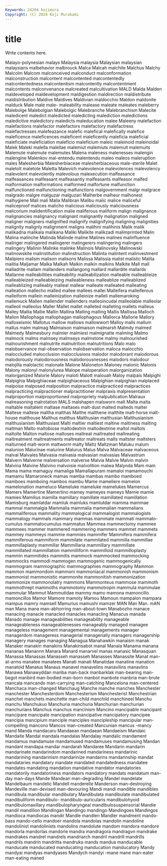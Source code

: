 ```yaml
---
Keywords: 24284 kojimura
Copyright: (C) 2024 Koji Murakami
---
```


# title

Write contents here.



Malayo-polynesian malays Malaysia malaysia Malaysian malaysian malaysians malbehavior malbrouck Malca
Malcah malchite Malchus Malchy Malcolm Malcom malconceived malconduct malconformation malconstruction
malcontent malcontented malcontentedly malcontentedness malcontentism malcontently malcontentment malcontents malconvenance malcreated
malcultivation MALD Malda Malden maldeveloped maldevelopment maldigestion maldirection maldistribute maldistribution
Maldive Maldives Maldivian maldocchio Maldon maldonite malduck Male male male-
maleability malease maleate maleates maleberry Malebolge Malebolgian Malebolgic Malebranche Malebranchism
Malecite maledicent maledict maledicted maledicting malediction maledictions maledictive maledictory maledicts
maleducation malee Maleeny malefaction malefactions malefactor malefactors malefactory malefactress malefactresses
malefeazance malefic malefical malefically malefice maleficence maleficences maleficent maleficently maleficia
maleficial maleficiate maleficiation maleficio maleficium maleic maleinoid maleinoidal Malek Maleki
malella malellae malemiut malemiuts malemuit malemuits Malemute malemute malemutes Malena
maleness malenesses malengin malengine Malenkov mal-entendu malentendu maleo maleos maleruption
males Malesherbia Malesherbiaceae malesherbiaceous male-sterile Malet maletolt maletote Maletta Malevich
malevolence malevolences malevolency malevolent malevolently malevolous malexecution malfeasance malfeasances malfeasant
malfeasantly malfeasants malfeasor malfed malformation malformations malformed malfortune malfunction malfunctioned
malfunctioning malfunctions malgovernment malgr malgrace malgrado malgre malguzar malguzari Malherbe
malheur malhonest malhygiene Mali mali Malia Malibran Malibu malic malice
maliceful maliceproof malices malicho malicious maliciously maliciousness malicorium malidentification malie
maliferous maliform malign malignance malignancies malignancy malignant malignantly malignation maligned
maligner maligners malignified malignify malignifying maligning malignities malignity malignly malignment
maligns malihini malihinis Malik malik malikadna malikala malikana Maliki Malikite
malikzadi malimprinted Malin Malina malinche Malinda Malinde maline Malines malines
malinfluence malinger malingered malingerer malingerers malingering malingers malingery Malinin Malinke
malinke Malinois Malinovsky Malinowski malinowskite malinstitution malinstruction Malinta malintent malinvestment
Malipiero malism malison malisons Malissa Malissia malist malistic Malita malitia
Maljamar Malka Malkah Malkin malkin malkins Malkite Mall mall malladrite
mallam mallanders mallangong mallard mallardite mallards Mallarme malleabilities malleability malleabilization
malleable malleableize malleableized malleableizing malleableness malleablize malleablized malleablizing malleably malleal
mallear malleate malleated malleating malleation mallecho malled mallee mallees mallei
Malleifera malleiferous malleiform mallein malleinization malleinize malleli mallemaroking mallemuck Mallen
mallender mallenders malleoincudal malleolable malleolar malleoli malleolus Maller Mallet mallet
malleted malleting mallets malleus Malley Mallia Mallie Mallin Mallina Malling
malling Mallis Mallissa Malloch Mallon Mallophaga mallophagan mallophagous Mallorca Mallorie
Mallory malloseismic Mallotus mallow mallows mallowwort Malloy malls mallum mallus
malm malmag Malmaison malmaison malmarsh Malmdy malmed Malmedy Malmesbury malmier
malmiest malmignatte malming Malmo malmock malms malmsey malmseys malmstone malmy
malnourished malnourishment malnutrite malnutrition malnutritions Malo malo malobservance mal-observation malobservation
maloca malocchio maloccluded malocclusion malocclusions malodor malodorant malodorous malodorously malodorousness
malodorousnesses malodors malodour malojilla malolactic malonate Malone Maloneton Maloney malonic
Malonis Malony malonyl malonylurea Malope maloperation malorganization malorganized Malorie Malory
maloti Malott malouah Maloy malpais Malpighi Malpighia Malpighiaceae malpighiaceous Malpighian
malpighian malplaced malpoise malposed malposition malpractice malpracticed malpractices malpracticing malpractioner
malpractitioner malpraxis malpresentation malproportion malproportioned malpropriety malpublication Malraux malreasoning malrotation
MALS malshapen malsworn malt Malta malta maltable maltalent maltase maltases
malt-dust malted malteds malter Maltese maltese maltha malthas Malthe malthene
malthite malt-horse malt-house malthouse Malthus malthus Malthusian malthusian Malthusianism malthusianism
Malthusiast Malti maltier maltiest maltine maltiness malting maltman Malto maltobiose
maltodextrin maltodextrine maltol maltols maltolte Malton maltose maltoses maltreat maltreated
maltreating maltreatment maltreatments maltreator maltreats malts maltster maltsters malturned malt-worm
maltworm malty Maltz Maltzman Maluku malum malunion Malurinae malurine Malurus
Malus Malva Malvaceae malvaceous malval Malvales Malvasia malvasia malvasian malvasias
Malvastrum Malvern Malverne malversation malverse Malvia Malvie Malvin malvin Malvina
Malvine Malvino malvoisie malvolition malwa Malynda Mam mam Mama mama
mamaguy mamaliga Mamallapuram mamaloi mamamouchi mamamu Mamaroneck mamas mamba mambas
mambo mamboed mamboes mamboing mambos mambu Mame mameliere mamelon mamelonation
mameluco Mameluke mameluke mamelukes Mamercus Mamers Mamertine Mamertino mamey mameyes
mameys Mamie mamie mamies Mamilius mamilla mamillary mamillate mamillated mamillation
Mamisburg mamlatdar mamluk mamluks mamlutdar mamma mammae mammal mammalgia Mammalia
mammalia mammalian mammalians mammaliferous mammality mammalogical mammalogist mammalogists mammalogy mammals
mammary mammas mammate mammati mammato-cumulus mammatocumulus mammatus Mammea mammectomy mammee
mammees mammer mammered mammering mammers mammet mammets mammey mammeys mammie
mammies mammifer Mammifera mammifera mammiferous mammiform mammilate mammilated mammilla mammillae
mammillaplasty mammillar Mammillaria mammillary mammillate mammillated mammillation mammilliform mammilloid mammilloplasty
mammin mammitides mammitis mammock mammocked mammocking mammocks mammodi mammogen mammogenic
mammogenically mammogram mammographic mammographies mammography Mammon mammon mammondom mammoni mammoniacal
mammonish mammonism mammonist mammonistic mammonite mammonitish mammonization mammonize mammonolatry mammons
Mammonteus mammose mammoth mammothrept mammoths mammotomy mammotropin mammula mammulae mammular
Mammut Mammutidae mammy mamo mamona mamoncillo mamoncillos Mamor Mamore mamoty
Mamou Mamoun mampalon mampara mampus mamry mamsell Mamurius mamushi mamzer
MAN Man Man. mAN man Mana mana man-abhorring man-about-town Manabozho
manace manacing manacle manacled manacles manacling Manacus manada Manado manage
manageabilities manageability manageable manageableness manageablenesses manageably managed managee manageless management
managemental managements manager managerdom manageress managerial managerially managers managership managery
manages managing Managua Manahawkin manaism manak Manaker manakin manakins Manakinsabot
manal Manala Manama manana mananas Manannn Manara Manard manarvel manas
manasic Manasquan Manassa Manassas Manasseh manasseh Manasses Manassite Manat man-at-arms
manatee manatees Manati manati Manatidae manatine manation manatoid Manatus Manaus
manavel manavelins manavilins manavlins Manawa Manawyddan manba man-back manbarklak man-bearing
man-begot manbird man-bodied man-born manbot manbote manbria man-brute mancala mancando
man-carrying man-catching Mancelona man-centered Manchaca man-changed Manchaug Manche manche manches
Manchester manchester Manchesterdom Manchesterism Manchesterist Manchestrian manchet manchets manchette man-child
manchild manchineel Manchu manchu Manchukuo Manchuria manchuria Manchurian manchurian manchurians
Manchus manchus mancinism Mancino mancipable mancipant mancipare mancipate mancipation mancipative
mancipatory mancipee mancipia mancipium manciple manciples mancipleship mancipular man-compelling mancono
Mancos man-created Mancunian mancus -mancy mand Manda mandacaru Mandaean mandaean
Mandaeism Mandaic Mandaite Mandal mandala mandalas Mandalay mandalic mandament mandamus
mandamuse mandamused mandamuses mandamusing Mandan mandant mandapa mandar mandarah Mandaree
Mandarin mandarin mandarinate mandarindom mandarined mandariness mandarinic mandarining mandarinism mandarinize
mandarins mandarinship mandat mandataries mandatary mandate mandated mandatedness mandatee mandates
mandating mandation mandative mandator mandatories mandatorily mandatoriness mandators mandatory mandats
mandatum man-day man-days Mande Mandean man-degrading Mandel mandelate Mandelbaum mandelic
Mandell manderelle Manderson man-destroying Mandeville man-devised man-devouring Mandi mandi mandible
mandibles mandibula mandibular mandibulary Mandibulata mandibulate mandibulated mandibuliform mandibulo- mandibulo-auricularis
mandibulohyoid mandibulomaxillary mandibulopharyngeal mandibulosuspensorial Mandie mandil mandilion Mandingan Mandingo mandingo
Mandingoes Mandingos mandioca mandiocas mandir Mandle mandlen Mandler mandment mando-bass
mando-cello mandoer mandola mandolas mandolin mandoline mandolinist mandolinists mandolins mandolute
mandom mandora mandore mandorla mandorlas mandorle mandra mandragora mandragvn mandrake
mandrakes mandrel mandrels mandriarch mandril mandrill mandrills mandrils mandrin mandritta
mandruka mands mandua manducable manducate manducated manducating manducation manducatory Mandy
mandyai mandyas mandyases Mandych mandyi -mane mane man-eater man-eating maned
